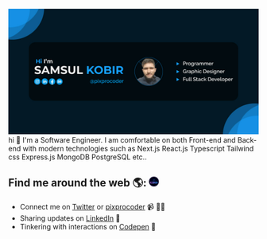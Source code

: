 ![Image Description](/public/GitHub-Banner-image.jpg)
hi 👋 
I'm a Software Engineer. I am comfortable on both Front-end and Back-end with modern technologies such as Next.js React.js Typescript Tailwind css Express.js MongoDB PostgreSQL etc..

## Find me around the web 🌎: <a href="https://pixprocoder.vercel.app/"><img src="/public/vertical-logo.png" alt="Image Description" width="20" height="20">

</a>

- Connect me on <a href="https://www.twitter.com/pixprocoder">Twitter</a> or <a href="https://www.pixprocoder.vercel.app">pixprocoder</a> 📹 ✍🏾
- Sharing updates on <a href="https://www.linkedin.com/in/pixprocoder/">LinkedIn</a> 💼
- Tinkering with interactions on <a href="https://codepen.io/pixprocoder"> Codepen</a> 🏓
